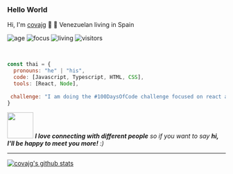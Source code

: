 ### Hello World
Hi, I'm [covajg](http://www.linkedin.com/in/jose-gregorio-cova) 👋 :rocket: Venezuelan living in Spain

![age](https://img.shields.io/badge/age-41-blue)
![focus](https://img.shields.io/badge/focus-frontend-brightgreen)
![living](https://img.shields.io/badge/living-Madrid-3c9)
![visitors](https://komarev.com/ghpvc/?username=covajg&label=visitors) 

<br />

```javascript
const thai = {
  pronouns: "he" | "his",
  code: [Javascript, Typescript, HTML, CSS],
  tools: [React, Node],
  
 challenge: "I am doing the #100DaysOfCode challenge focused on react and typescript"
}
```

<img src="https://media.giphy.com/media/LnQjpWaON8nhr21vNW/giphy.gif" width="60"> <em><b>I love connecting with different people</b> so if you want to say <b>hi, I'll be happy to meet you more!</b> :)</em>

---

[![covajg's github stats](https://github-readme-stats.vercel.app/api?username=covajg&show_icons=true)](https://github.com/covajg)
